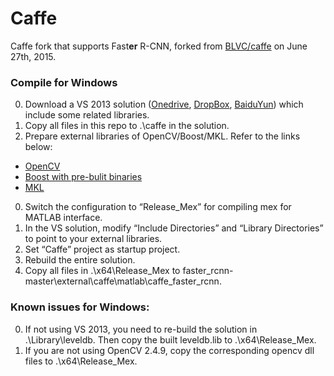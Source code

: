 # Caffe

Caffe fork that supports Fast**er** R-CNN, forked from [BLVC/caffe](https://github.com/BVLC/caffe) on June 27th, 2015.

### Compile for Windows
0.	Download a VS 2013 solution ([Onedrive](https://onedrive.live.com/download?resid=4006CBB8476FF777!17218&authkey=!AOqDbPj7Idd4O4w&ithint=file%2czip), [DropBox](https://www.dropbox.com/s/mqw7b7qqx0dojkb/caffe_library.zip?dl=0), [BaiduYun](http://pan.baidu.com/s/1hqGojnI)) which include some related libraries.
0.	Copy all files in this repo to .\caffe in the solution.
0.	Prepare external libraries of OpenCV/Boost/MKL. Refer to the links below:
 - [OpenCV](http://opencv.org/downloads.html)
 - [Boost with pre-bulit binaries](http://sourceforge.net/projects/boost/files/boost-binaries/)
 - [MKL](https://software.intel.com/en-us/intel-parallel-studio-xe)
0.	Switch the configuration to “Release_Mex” for compiling mex for MATLAB interface.
0.	In the VS solution, modify “Include Directories” and “Library Directories” to point to your external libraries.
0.	Set “Caffe” project as startup project.
0.	Rebuild the entire solution.
0.	Copy all files in .\x64\Release_Mex to faster_rcnn-master\external\caffe\matlab\caffe_faster_rcnn.

### Known issues for Windows:
0.	If not using VS 2013, you need to re-build the solution in .\Library\leveldb. Then copy the built leveldb.lib to .\x64\Release_Mex.
0.	If you are not using OpenCV 2.4.9, copy the corresponding opencv dll files to .\x64\Release_Mex.
